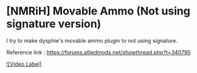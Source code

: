 # [NMRiH] Movable Ammo (Not using signature version)
I try to make dysphie's movable ammo plugin to not using signature.

Reference link :
https://forums.alliedmods.net/showthread.php?t=340795

[![Video Label]](https://youtu.be/uLR1RNqJ1Mw?t=0s)
